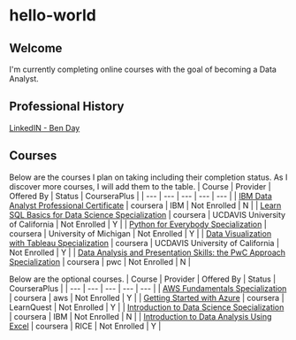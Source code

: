 # hello-world
## Welcome
I'm currently completing online courses with the goal of becoming a Data Analyst.
## Professional History
[LinkedIN - Ben Day](https://www.linkedin.com/in/benjaminhday/)
## Courses
Below are the courses I plan on taking including their completion status. As I discover more courses, I will add them to the table.
| Course  | Provider  | Offered By  | Status   | CourseraPlus |
| ---     | ---       | ---     | ---         | --- |
| [IBM Data Analyst Professional Certificate](https://www.coursera.org/professional-certificates/ibm-data-analyst) | coursera | IBM | Not Enrolled | N  |
| [Learn SQL Basics for Data Science Specialization](https://www.coursera.org/specializations/learn-sql-basics-data-science) | coursera | UCDAVIS University of California | Not Enrolled | Y |
| [Python for Everybody Specialization](https://www.coursera.org/specializations/python) | coursera | University of Michigan | Not Enrolled | Y |
| [Data Visualization with Tableau Specialization](https://www.coursera.org/specializations/data-visualization) | coursera | UCDAVIS University of California | Not Enrolled | Y |
| [Data Analysis and Presentation Skills: the PwC Approach Specialization](https://www.coursera.org/specializations/pwc-analytics) | coursera | pwc | Not Enrolled | N |

Below are the optional courses.
| Course  | Provider  | Offered By  | Status   | CourseraPlus |
| ---     | ---       | ---     | ---         | --- |
| [AWS Fundamentals Specialization](https://www.coursera.org/specializations/aws-fundamentals) | coursera | aws | Not Enrolled | Y |
| [Getting Started with Azure](https://www.coursera.org/learn/cloud-azure-intro) | coursera | LearnQuest | Not Enrolled | Y |
| [Introduction to Data Science Specialization](https://www.coursera.org/specializations/introduction-data-science) | coursera | IBM | Not Enrolled | N |
| [Introduction to Data Analysis Using Excel](https://www.coursera.org/learn/excel-data-analysis) | coursera | RICE | Not Enrolled | Y |
